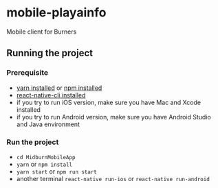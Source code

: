 # mobile-playainfo
Mobile client for Burners

## Running the project

### Prerequisite
- [yarn installed](https://yarnpkg.com/en/docs/install) or [npm installed](https://www.npmjs.com/)
- [react-native-cli installed](https://facebook.github.io/react-native/docs/getting-started.html)
- if you try to run iOS version, make sure you have Mac and Xcode installed
- if you try to run Android version, make sure you have Android Studio and Java environment 

### Run the project

- `cd MidburnMobileApp`
- `yarn` or `npm install`
- `yarn start` or `npm run start`
- another terminal `react-native run-ios` or `react-native run-android`